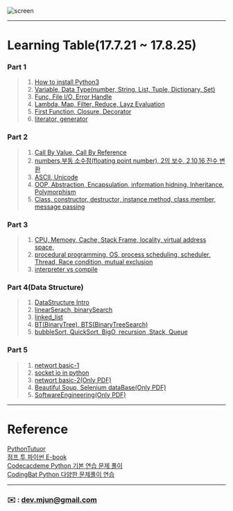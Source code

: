 ![screen](https://user-images.githubusercontent.com/30401511/30725689-77e7eb5a-9f81-11e7-8fdc-81e94ab401b7.png)

--- 



# Learning Table(17.7.21 ~ 17.8.25) 

###   **Part 1**

> 1. [How to install Python3](/Part_1/How-to-install-python.pdf)
> 2. [Variable, Data Type(number, String, List, Tuple, Dictionary, Set)](/Part_1/1_Variable-DataType.md)
> 3. [Func, File I/O, Error Handle](/Part_1/2_Func-FileiO-ErrorHandLe.md)
> 4. [Lambda, Map, Filter, Reduce, Layz Evaluation](/Part_1/3_Lambda-Map-Filter-Reduce-Layz_Evaluation.md)
> 5. [First Function, Closure, Decorator](/Part_1/4_First_Function-Closure-Decorator.md)
> 6. [literator, generator](/Part_1/5_Literator-Generator.md)
> 

### **Part 2**

> 1. [Call By Value, Call By Reference](/Part_2/6_CallByaValue-CallByReference.md)
> 2. [numbers,부동 소수점(floating point number), 2의 보수, 2,10,16 진수 변환](/Part_2/7_FloatingPointNumber.md)
> 3. [ASCII, Unicode](/Part_2/8_ASCII-Unicode.md)
> 4. [OOP, Abstraction, Encapsulation, information hidning, Inheritance, Polymorphism](/Part_2/9_OOP.md)
> 5. [Class, constructor, destructor, instance method, class member, message passing](/Part_2/10_Class.md)

### **Part 3**

> 1. [CPU, Memoey, Cache, Stack Frame, locality, virtual address space,](/Part_3/11_CPU-Memory-Cache-StackFrame-Virtual_Address_Space.md)
> 2. [procedural programming, OS, process scheduling, scheduler, Thread, Race condition, mutual exclusion](/Part_3/12_Procedural-OS-Thread-Race_condition-Mutual_Exclusion.md)
> 3. [interpreter vs compile](/Part_3/13_interpreter-compile.md)

### **Part 4(Data Structure)** 

> 1. [DataStructure Intro](/Part_4/14_DataStructure.md)
> 2. [linearSerach, binarySearch](/Part_4/15_linearSearch-binarySearch-Big_O.md)
> 3. [linked_list](/study/16_linked_list.md)
> 4. [BT(BinaryTree), BTS(BinaryTreeSearch)](/Part_4/17_BST.md)
> 5. [bubbleSort, QuickSort, BigO, recursion ,Stack, Queue](/Part_4/18_BubbleSort-QuickSort-Big_O-Recursion-Stack-Queue.md)

### **Part 5**  

> 1. [networt basic-1](/Part_5/19_Network_Basic.md)
> 2. [socket io in python](/Part_5/20_Network_Basic-1.md)
> 3. [networt basic-2(Only PDF)](/Part_5/21_Network_basic-2.md)
> 4. [Beautiful Soup, Selenium dataBase(Only PDF)](/Part_5/22_DataBase.md)
> 5. [SoftwareEngineering(Only PDF)](/Part_5/23_SoftwareEnginnering.md)

---

#  Reference 

[PythonTutuor](http://pythontutor.com/visualize.html#mode=edit)<br>
[점프 투 파이썬 E-book](https://wikidocs.net/book/1)<br>
[Codecacdeme Python 기본 연습 문제 풀이](https://www.codecademy.com/en/tracks/python-ko)<br>
[CodingBat Python 다양한 문제풀이 연습](http://codingbat.com/python)<br>

---




### **:envelope:**  : <dev.mjun@gmail.com>

